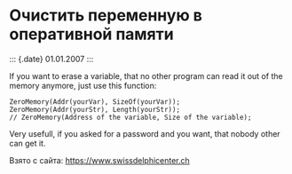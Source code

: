 Очистить переменную в оперативной памяти
========================================

::: {.date}
01.01.2007
:::

If you want to erase a variable, that no other program can read it out
of the memory anymore, just use this function:

    ZeroMemory(Addr(yourVar), SizeOf(yourVar));
    ZeroMemory(Addr(yourStr), Length(yourStr));
    // ZeroMemory(Address of the variable, Size of the variable); 

Very usefull, if you asked for a password and you want, that nobody
other can get it.

Взято с сайта: <https://www.swissdelphicenter.ch>

